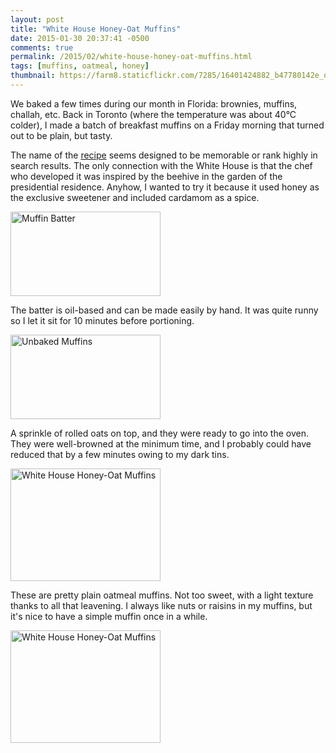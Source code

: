 ```yaml
---
layout: post
title: "White House Honey-Oat Muffins"
date: 2015-01-30 20:37:41 -0500
comments: true
permalink: /2015/02/white-house-honey-oat-muffins.html
tags: [muffins, oatmeal, honey]
thumbnail: https://farm8.staticflickr.com/7285/16401424882_b47780142e_q.jpg
---
```


We baked a few times during our month in Florida: brownies, muffins,
challah, etc. Back in Toronto (where the temperature was about
40&deg;C colder), I made a batch of breakfast muffins on a Friday
morning that turned out to be plain, but tasty.

The name of the
[recipe](http://www.foodandwine.com/recipes/white-house-honey-oat-muffins)
seems designed to be memorable or rank highly in search results.
The only connection with the White House is that the chef who
developed it was inspired by the beehive in the garden of the
presidential residence. Anyhow, I wanted to try it because it used
honey as the exclusive sweetener and included cardamom as a spice.

<a href="https://www.flickr.com/photos/gnuf/16214700008" title="Muffin
Batter by Eric Fung, on Flickr"><img
src="https://farm8.staticflickr.com/7334/16214700008_f6a8d59afa_m.jpg"
width="240" height="135" alt="Muffin Batter"></a>

The batter is oil-based and can be made easily by hand. It was quite
runny so I let it sit for 10 minutes before portioning.

<a href="https://www.flickr.com/photos/gnuf/15782292713" title="Unbaked
Muffins by Eric Fung, on Flickr"><img
src="https://farm8.staticflickr.com/7386/15782292713_b2fdbcfd91_m.jpg"
width="240" height="135" alt="Unbaked Muffins"></a>

A sprinkle of rolled oats on top, and they were ready to go into the
oven. They were well-browned at the minimum time, and I probably could have
reduced that by a few minutes owing to my dark tins.

<a href="https://www.flickr.com/photos/gnuf/16401423282" title="White
House Honey-Oat Muffins by Eric Fung, on Flickr"><img
src="https://farm9.staticflickr.com/8645/16401423282_2f8d3075f7_m.jpg"
width="240" height="180" alt="White House Honey-Oat Muffins"></a>

These are pretty plain oatmeal muffins. Not too sweet, with a light
texture thanks to all that leavening. I always like nuts or raisins in
my muffins, but it's nice to have a simple muffin once in a while.

<a href="https://www.flickr.com/photos/gnuf/16401424882" title="White
House Honey-Oat Muffins by Eric Fung, on Flickr"><img
src="https://farm8.staticflickr.com/7285/16401424882_b47780142e_m.jpg"
width="240" height="180" alt="White House Honey-Oat Muffins"></a>

